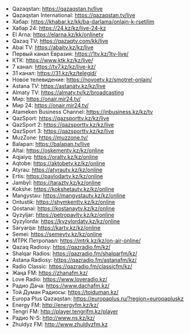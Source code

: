* Qazaqstan: https://qazaqstan.tv/live
* Qazaqstan International: https://qazaqstan.tv/live
* Хабар: https://khabar.kz/kk/ba-darlama/onlajn-k-rsetilim
* Хабар 24: https://24.kz/kz/live-24-kz
* El Arna: https://elarna.kz/kk/onlinetv
* Qazaq TV: https://qazaqtv.com/kk/live
* Abai TV: https://abaitv.kz/kz/live
* Первый канал Евразия: https://1tv.kz/1tv-live/
* КТК: https://www.ktk.kz/kz/live/
* 7 канал: https://tv7.kz/kz/live-kz/
* 31 канал: https://31.kz/kz/telegid/
* Новое телевидение: https://novoetv.kz/smotret-onlajn/
* Astana TV: https://astanatv.kz/kz/live
* Almaty TV: https://almaty.tv/kz/broadcasting
* Мир: https://onair.mir24.tv/
* Мир 24: https://onair.mir24.tv/
* Atameken Business Channel: https://inbusiness.kz/kz/tv
* QazSport: https://qazsporttv.kz/kz/live
* QazSport 2: https://qazsporttv.kz/kz/live
* QazSport 3: https://qazsporttv.kz/kz/live
* MuzZone: https://muzzone.tv/
* Balapan: https://balapan.tv/live
* Altai: https://oskementv.kz/kz/online
* Aqjaiyq: https://oraltv.kz/kz/online
* Aqtobe: https://aktobetv.kz/kz/online
* Atyrau: https://atyrautv.kz/kz/online
* Ertis: https://pavlodartv.kz/kz/online
* Jambyl: https://taraztv.kz/kz/online
* Kokshe: https://kokshetautv.kz/kz/online
* Mangystau: https://mangystautv.kz/kz/online
* Ontustik: https://shymkenttv.kz/kz/online
* Qostanai: https://kostanaytv.kz/kz/online
* Qyzyljar: https://petropavltv.kz/kz/online
* Qyzylorda: https://kyzylordatv.kz/kz/online
* Saryarqa: https://kartv.kz/kz/online
* Semei: https://semeytv.kz/kz/online
* МТРК Петропавл: https://mtrk.kz/kz/on-air-online/
* Qazaq Radiosy: https://qazradio.fm/kz/
* Shalqar Radios: https://qazradio.fm/shalqarfm/kz/
* Astana Radiosy: https://qazradio.fm/astanafm/kz/
* Radio Classic: https://qazradio.fm/classicfm/kz/
* Жаңа FM: https://zhanafm.kz/
* Love Radio: https://www.loveradio.kz/
* Радио Дача: https://www.dachafm.kz/
* Той Думан Радиосы: https://toiduman.kz/
* Europa Plus Qazaqstan: https://europaplus.ru/?region=europapluskz
* Energy FM: http://energyfm.kz/kz/
* Tengri FM: http://player.tengrifm.kz/player
* Радио N-S: http://www.ns.kz/kz/
* Zhuldyz FM: http://www.zhuldyzfm.kz
